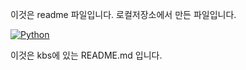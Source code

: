 이것은 readme 파일입니다.
로컬저장소에서 만든 파일입니다.

[![Python](https://img.shields.io/pypi/pyversions/tensorflow.svg)](https://badge.fury.io/py/tensorflow)

이것은 kbs에 있는 README.md 입니다.
